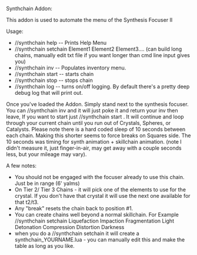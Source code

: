 Synthchain Addon:

This addon is used to automate the menu of the Synthesis Focuser II

Usage:
* //synthchain help -- Prints Help Menu
* //synthchain setchain Element1 Element2 Element3....   (can build long chains, manually edit txt file if you want longer than cmd line input gives you)
* //synthchain inv -- Populates inventory menu.
* //synthchain start -- starts chain
* //synthchain stop -- stops chain
* //synthchain log -- turns on/off logging.  By default there's a pretty deep debug log that will print out. 

Once you've loaded the Addon.  Simply stand next to the synthesis focuser.   You can //synthchain inv  and it will just poke it and return your inv then leave, If you want to start just //synthchain start .   It will continue and loop through your current chain until you run out of Crystals, Spheres, or Catalysts. Please note there is a hard coded sleep of 10 seconds between each chain.  Making this shorter seems to force breaks on Squares side.  The 10 seconds was timing for synth animation + skillchain animation.  (note I didn't measure it, just finger-in-air, may get away with a couple seconds less, but your mileage may vary).

A few notes:
* You should not be engaged with the focuser already to use this chain.  Just be in range (6' yalms)
* On Tier 2/ Tier 3 Chains - it will pick one of the elements to use for the crystal. If you don't have that crystal it will use the next one available for that t2/t3.
* Any "break" resets the chain back to position #1.
* You can create chains well beyond a normal skillchain.  For Example //synthchain setchain Liquefaction Impaction Fragmentation Light Detonation Compression Distortion Darkness   
* when you do a //synthchain setchain   it will create a synthchain_YOURNAME.lua - you can manually edit this and make the table as long as you like.

